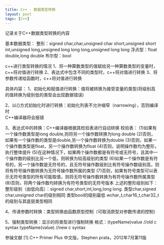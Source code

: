 ```yaml
---
title: C++ - 数据类型转换
layout: post
tags: [C++]
---
```


记录关于C++数据类型转换的内容

基本数据类型：
整形：signed char,char,unsigned char
          short,unsigned short
          int,unsigned
          long,unsigned long
          long long,unsigned long long
浮点型：float
              double,long double
布尔型：bool
          
c++进行类型转换的情况
1、将一种算数类型的值赋给另一种算数类型的变量时，c++将对值进行转换
2、表达式中包含不同的类型时，c++将对值进行转换
3、将参数传递给函数时，c++将对值进行转换

具体内容：
1、初始化和赋值进行转换：值将被转换为接受变量的类型(将级别高的值转换为级别低的类型会出现数据错误)

2、以{}方式初始化时进行转换：初始化列表不允许缩窄（narrowing），否则编译时   
     C++编译器将会报错
     
3、表达式中的转换：C++编译器根据其检验表进行自动转换
    校验表：
     (1)如果有一个操作数类型是long double,则将另一个操作数转换为long double
     (2)否则，如果有一个操作数的类型是double,另一个操作数转换为double
     (3)否则，如果一个操作数类型是float，另一个操作数转换为float
     (4)否则，说明操作数均为整形，执行整体提升
     (5)在这种情况下，如果两个操作数都是有符号或无符号，且其中一个操作数的级别比另一个低，则转换为较高级别的类型
     (6)如果一个操作数是有符号的，另一个操作数是无符号的，且无符号操作数级别比有符号操作数级别高，则将有符号操作数转换为无符号操作数所属的类型
     (7)否则，如果有符号类型可以表示无符号类型的所有可能取值，则将无符号操作数转换为有符号操作数所属类型
     (8)否则，将两个操作数均转换为有符号类型的无符号版本
     上述的整形级别如下：
     整形级别（由低向高）：signed char,short,int,long,long long.
     类型char,signed char,unsigned char的级别相同
     类型bool的级别最低
     wchar_t,char16_t,char32_t的级别与其底层类型相同
     
4、传递参数时转换：类型转换由函数原型控制（可取消原型对参数传递的控制）

5、强制类型转换：显示的将类型进行强制转换
         格式：(typeName)value   //old c syntax
                    typeName(value)  //new c syntax


参操文献
[1].C++ Primer Plus 中文版，Stephen prata，2012年7月第11版
